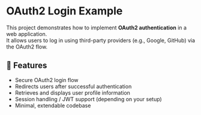 # OAuth2 Login Example

This project demonstrates how to implement **OAuth2 authentication** in a web application.  
It allows users to log in using third-party providers (e.g., Google, GitHub) via the OAuth2 flow.

## 🚀 Features
- Secure OAuth2 login flow
- Redirects users after successful authentication
- Retrieves and displays user profile information
- Session handling / JWT support (depending on your setup)
- Minimal, extendable codebase